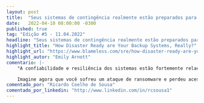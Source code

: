 ```yaml
---
layout: post 
title:  "Seus sistemas de contingência realmente estão preparados para um desastre?"
date:   2022-04-10 08:00:00 -0300
published: true
tag: "Edição #5 - 11.04.2022"
headline: "Seus sistemas de contingência realmente estão preparados para um desastre?"
highlight_title: "How Disaster Ready are Your Backup Systems, Really?"
highlight_url: "https://www.blameless.com/sre/how-disaster-ready-are-your-backup-systems-really"
highlight_autor: "Emily Arnott"
comentario: |-
    "A confiabilidade e resiliência dos sistemas estão fortemente relacionados com três pilares de sustentação. O primeiro e talvez mais comum nas rodas de conversa de SRE é a capacidade de responder aos incidentes com precisão e velocidade. O segundo por sua vez diz respeito a própria arquitetura dos sistemas e sobre a inexistência de pontos únicos de falha, pelo menos aqueles que conseguimos prever. O terceiro pilar é igualmente importante, porém é bem menos famoso ou discutindo exaustivamente, e trata-se da capacidade de restaurar os sistemas caso as coisas deem muito errado. O artigo em destaque aponta para a execução sistemática de simulações ou exercícios teóricos para tratar os eventos inimagináveis como a melhor medida para se preparar para uma eventual ocorrência. Segundo a autora,  as organizações são razoavelmente boas em executar esses exercícios para os problemas que eles conseguem imaginar, porém muito ruins em desenvolver rotinas e procedimentos para o impensável. 

    Imagine agora que você sofreu um ataque de ransomware e perdeu acesso aos seus bancos de dados. Você certamente pensaria que o melhor curso de ação seria restaurar o backup e tudo ficará bem. E se o ataque também tiver afetado a plataforma de backup, impedindo que você execute as rotinas de restore? Você tem um plano de contingência ou backup do backup? Parece paranoico não? Mas refletir sobre esse tipo de cenário irá ajudar muito na construção de sistemas realmente confiáveis."
comentado_por: "Ricardo Coelho de Sousa"
comentado_por_linkedin: "http://www.linkedin.com/in/rcsousa1"
---
```

